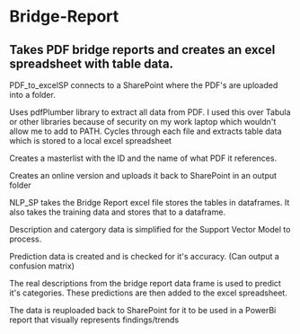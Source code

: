 # Bridge-Report
Takes PDF bridge reports and creates an excel spreadsheet with table data.
--------------------------------------------------------------------------
PDF_to_excelSP connects to a SharePoint where the PDF's are uploaded into a folder.

Uses pdfPlumber library to extract all data from PDF.
I used this over Tabula or other libraries because of security on my work laptop which wouldn't allow me to add to PATH.
Cycles through each file and extracts table data which is stored to a local excel spreadsheet

Creates a masterlist with the ID and the name of what PDF it references.

Creates an online version and uploads it back to SharePoint in an output folder

NLP_SP takes the Bridge Report excel file stores the tables in dataframes.
It also takes the training data and stores that to a dataframe.

Description and catergory data is simplified for the Support Vector Model to process.

Prediction data is created and is checked for it's accuracy. (Can output a confusion matrix)

The real descriptions from the bridge report data frame is used to predict it's categories.
These predictions are then added to the excel spreadsheet.

The data is reuploaded back to SharePoint for it to be used in a PowerBi report that visually represents findings/trends


